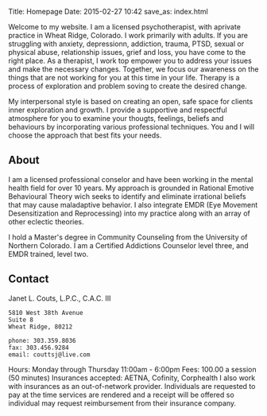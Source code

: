 Title: Homepage
Date: 2015-02-27 10:42
save_as: index.html

Welcome to my website.  I am a licensed psychotherapist, with aprivate practice in Wheat Ridge, Colorado.  I work primarily with adults.  If you are struggling with anxiety, depressionn, addiction, trauma, PTSD, sexual or physical abuse, relationship issues, grief and loss, you have come to the right place.  As a therapist, I work top empower you to address your issues and make the necessary changes.  Together, we focus our awareness on the things that are not working for you at this time in your life.  Therapy is a process of exploration and problem soving to create the desired change.  

My interpersonal style is based on creating an open, safe space for clients inner exploration and growth.  I provide a supportive and respectful atmosphere for you to examine your thougts, feelings, beliefs and behaviours by incorporating various professional techniques.  You and I will choose the approach that best fits your needs.

## About

I am a licensed professional conselor and have been working in the mental health field for over 10 years.  My approach is grounded in Rational Emotive Behavioural Theory wich seeks to identify and eliminate irrational beliefs that may cause maladaptive behavior.  I also integrate EMDR (Eye Movement Desensitization and Reprocessing) into my practice along with an array of other eclectic theories.  

I hold a Master's degree in Community Counseling from the University of Northern Colorado.  I am a Certified Addictions Counselor level three, and EMDR trained, level two.  

## Contact

Janet L. Couts, L.P.C., C.A.C. III

    5810 West 38th Avenue
    Suite 8
    Wheat Ridge, 80212

    phone: 303.359.8036
    fax: 303.456.9284
    email: couttsj@live.com

Hours: Monday through Thursday 11:00am - 6:00pm
Fees: 100.00 a session (50 minutes)
Insurances accepted: AETNA, Cofinity, Corphealth
I also work with insurances as an out-of-network provider.
Individuals are requested to pay at the time services are rendered and a receipt will be offered so individual may request reimbursement from their insurance company.

